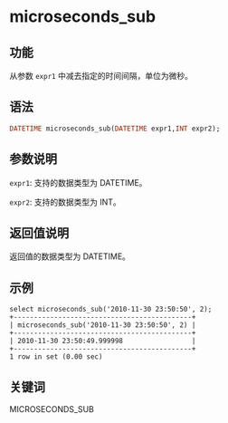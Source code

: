 # microseconds_sub

## 功能

从参数 `expr1` 中减去指定的时间间隔，单位为微秒。

## 语法

```Haskell
DATETIME microseconds_sub(DATETIME expr1,INT expr2);
```

## 参数说明

`expr1`: 支持的数据类型为 DATETIME。

`expr2`: 支持的数据类型为 INT。

## 返回值说明

返回值的数据类型为 DATETIME。

## 示例

```Plain Text
select microseconds_sub('2010-11-30 23:50:50', 2);
+--------------------------------------------+
| microseconds_sub('2010-11-30 23:50:50', 2) |
+--------------------------------------------+
| 2010-11-30 23:50:49.999998                 |
+--------------------------------------------+
1 row in set (0.00 sec)
```

## 关键词

MICROSECONDS_SUB
